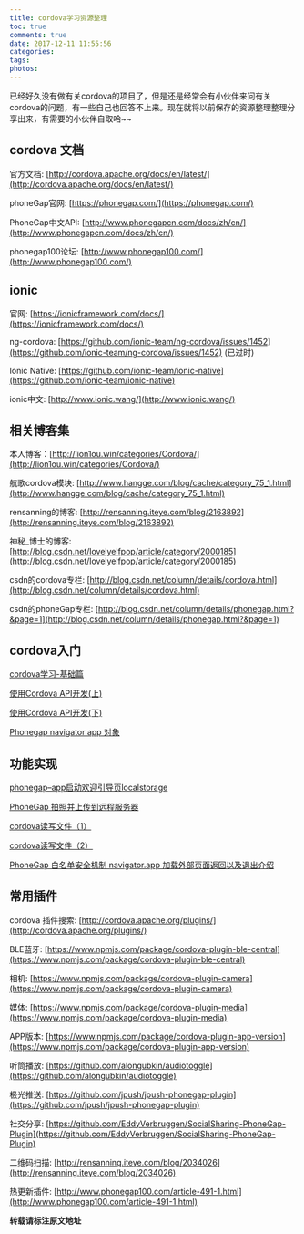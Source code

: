 ```yaml
---
title: cordova学习资源整理
toc: true
comments: true
date: 2017-12-11 11:55:56
categories:
tags:
photos:
---
```

已经好久没有做有关cordova的项目了，但是还是经常会有小伙伴来问有关cordova的问题，有一些自己也回答不上来。现在就将以前保存的资源整理整理分享出来，有需要的小伙伴自取哈~~
<!--more-->

## cordova 文档

官方文档:  [http://cordova.apache.org/docs/en/latest/](http://cordova.apache.org/docs/en/latest/)

phoneGap官网: [https://phonegap.com/](https://phonegap.com/)

PhoneGap中文API: [http://www.phonegapcn.com/docs/zh/cn/](http://www.phonegapcn.com/docs/zh/cn/)

phonegap100论坛: [http://www.phonegap100.com/](http://www.phonegap100.com/)

## ionic 

官网: [https://ionicframework.com/docs/](https://ionicframework.com/docs/)

ng-cordova: [https://github.com/ionic-team/ng-cordova/issues/1452](https://github.com/ionic-team/ng-cordova/issues/1452) (已过时)

Ionic Native: [https://github.com/ionic-team/ionic-native](https://github.com/ionic-team/ionic-native)

ionic中文: [http://www.ionic.wang/](http://www.ionic.wang/)

## 相关博客集

本人博客：[http://lion1ou.win/categories/Cordova/](http://lion1ou.win/categories/Cordova/)

航歌cordova模块: [http://www.hangge.com/blog/cache/category_75_1.html](http://www.hangge.com/blog/cache/category_75_1.html)

rensanning的博客: [http://rensanning.iteye.com/blog/2163892](http://rensanning.iteye.com/blog/2163892)

神秘_博士的博客: [http://blog.csdn.net/lovelyelfpop/article/category/2000185](http://blog.csdn.net/lovelyelfpop/article/category/2000185)

csdn的cordova专栏: [http://blog.csdn.net/column/details/cordova.html](http://blog.csdn.net/column/details/cordova.html)

csdn的phoneGap专栏: [http://blog.csdn.net/column/details/phonegap.html?&page=1](http://blog.csdn.net/column/details/phonegap.html?&page=1)

## cordova入门

[cordova学习-基础篇](http://www.cnblogs.com/jsStudyjj/p/4956818.html)

[使用Cordova API开发(上)](https://segmentfault.com/a/1190000002964603)

[使用Cordova API开发(下)](https://segmentfault.com/a/1190000003013808)

[Phonegap navigator app 对象  ](http://tanglei528.blog.163.com/blog/static/43353399201401110738334/)


## 功能实现

[phonegap–app启动欢迎引导页localstorage](http://www.cnblogs.com/tdalcn/archive/2013/12/26/3491973.html)

[PhoneGap 拍照并上传到远程服务器](http://www.cnblogs.com/flyingzl/articles/3115457.html)

[cordova读写文件（1）](http://gundumw100.iteye.com/blog/2103612)

[cordova读写文件（2）](http://gundumw100.iteye.com/blog/2103623)

[PhoneGap 白名单安全机制 navigator.app 加载外部页面返回以及退出介绍](http://www.mamicode.com/info-detail-861464.html)


## 常用插件

cordova 插件搜索: [http://cordova.apache.org/plugins/](http://cordova.apache.org/plugins/)

BLE蓝牙: [https://www.npmjs.com/package/cordova-plugin-ble-central](https://www.npmjs.com/package/cordova-plugin-ble-central)

相机: [https://www.npmjs.com/package/cordova-plugin-camera](https://www.npmjs.com/package/cordova-plugin-camera)

媒体: [https://www.npmjs.com/package/cordova-plugin-media](https://www.npmjs.com/package/cordova-plugin-media)

APP版本: [https://www.npmjs.com/package/cordova-plugin-app-version](https://www.npmjs.com/package/cordova-plugin-app-version)

听筒播放: [https://github.com/alongubkin/audiotoggle](https://github.com/alongubkin/audiotoggle)

极光推送: [https://github.com/jpush/jpush-phonegap-plugin](https://github.com/jpush/jpush-phonegap-plugin)

社交分享: [https://github.com/EddyVerbruggen/SocialSharing-PhoneGap-Plugin](https://github.com/EddyVerbruggen/SocialSharing-PhoneGap-Plugin)

二维码扫描: [http://rensanning.iteye.com/blog/2034026](http://rensanning.iteye.com/blog/2034026)

热更新插件: [http://www.phonegap100.com/article-491-1.html](http://www.phonegap100.com/article-491-1.html)

**转载请标注原文地址**

